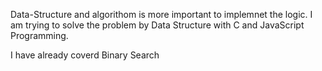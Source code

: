 Data-Structure and algorithom is more important to implemnet the logic. I am trying to solve the problem by Data Structure with C and JavaScript Programming.

I have already coverd 
  Binary Search 

